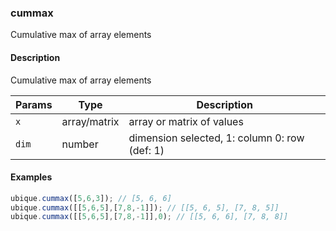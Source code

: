 ### cummax
Cumulative max of array elements


#### Description

Cumulative max of array elements


|Params|Type|Description
|---------|----|-----------
|`x` | array/matrix | array or matrix of values
|`dim` | number | dimension selected, 1: column 0: row (def: 1)


#### Examples

```js
ubique.cummax([5,6,3]); // [5, 6, 6]
ubique.cummax([[5,6,5],[7,8,-1]]); // [[5, 6, 5], [7, 8, 5]]
ubique.cummax([[5,6,5],[7,8,-1]],0); // [[5, 6, 6], [7, 8, 8]]
```

